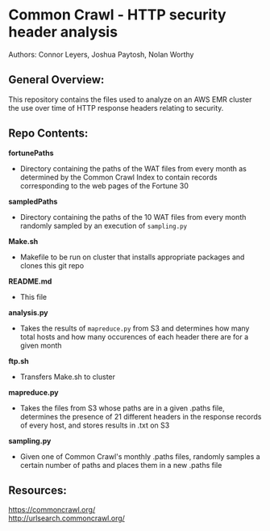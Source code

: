 # Common Crawl - HTTP security header analysis
Authors: Connor Leyers, Joshua Paytosh, Nolan Worthy

## General Overview: 
This repository contains the files used to analyze on an AWS EMR cluster the use over time of HTTP response headers relating to security.

## Repo Contents:
**fortunePaths**
  * Directory containing the paths of the WAT files from every month as determined by the Common Crawl Index to contain records corresponding to the web pages of the Fortune 30  

**sampledPaths**
  * Directory containing the paths of the 10 WAT files from every month randomly sampled by an execution of `sampling.py`  
  
**Make.sh**
  * Makefile to be run on cluster that installs appropriate packages and clones this git repo  
  
**README.md**
  * This file  
  
**analysis.py**
  * Takes the results of `mapreduce.py` from S3 and determines how many total hosts and how many occurences of each header there are for a given month  
  
**ftp.sh**
  * Transfers Make.sh to cluster  
  
**mapreduce.py**
  * Takes the files from S3 whose paths are in a given .paths file, determines the presence of 21 different headers in the response records of every host, and stores results in .txt on S3  
  
**sampling.py**
  * Given one of Common Crawl's monthly .paths files, randomly samples a certain number of paths and places them in a new .paths file

## Resources: 
https://commoncrawl.org/  
http://urlsearch.commoncrawl.org/
